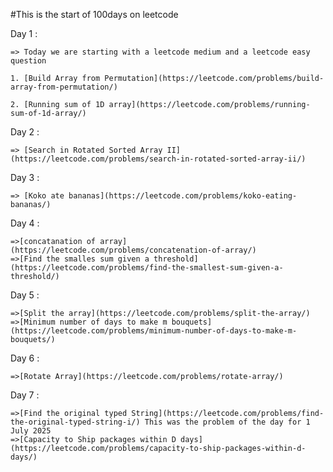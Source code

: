 #This is the start of 100days on leetcode 

Day 1 : 

    => Today we are starting with a leetcode medium and a leetcode easy question

    1. [Build Array from Permutation](https://leetcode.com/problems/build-array-from-permutation/)

    2. [Running sum of 1D array](https://leetcode.com/problems/running-sum-of-1d-array/)

Day 2 : 

    => [Search in Rotated Sorted Array II](https://leetcode.com/problems/search-in-rotated-sorted-array-ii/)


Day 3 : 

    => [Koko ate bananas](https://leetcode.com/problems/koko-eating-bananas/)

Day 4 : 

    =>[concatanation of array](https://leetcode.com/problems/concatenation-of-array/)
    =>[Find the smalles sum given a threshold](https://leetcode.com/problems/find-the-smallest-sum-given-a-threshold/)

Day 5 : 

    =>[Split the array](https://leetcode.com/problems/split-the-array/)
    =>[Minimum number of days to make m bouquets](https://leetcode.com/problems/minimum-number-of-days-to-make-m-bouquets/)

Day 6 : 

    =>[Rotate Array](https://leetcode.com/problems/rotate-array/)


Day 7 : 

    =>[Find the original typed String](https://leetcode.com/problems/find-the-original-typed-string-i/) This was the problem of the day for 1 July 2025
    =>[Capacity to Ship packages within D days](https://leetcode.com/problems/capacity-to-ship-packages-within-d-days/)
